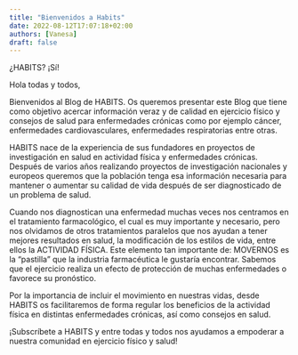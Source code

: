 ```yaml
---
title: "Bienvenidos a Habits"
date: 2022-08-12T17:07:18+02:00
authors: [Vanesa]
draft: false
---
```


¿HABITS? ¡Sí!

Hola todas y todos,

Bienvenidos al Blog de HABITS. Os queremos presentar este Blog que tiene como objetivo acercar información veraz y de calidad en ejercicio físico y consejos de salud para enfermedades crónicas como por ejemplo cáncer, enfermedades cardiovasculares, enfermedades respiratorias entre otras.

HABITS nace de la experiencia de sus fundadores en proyectos de investigación en salud en actividad física y enfermedades crónicas. Después de varios años realizando proyectos de investigación nacionales y europeos queremos que la población tenga esa información necesaria para mantener o aumentar su calidad de vida después de ser diagnosticado de un problema de salud.

Cuando nos diagnostican una enfermedad muchas veces nos centramos en el tratamiento farmacológico, el cual es muy importante y necesario, pero nos olvidamos de otros tratamientos paralelos que nos ayudan a tener mejores resultados en salud, la modificación de los estilos de vida, entre ellos la ACTIVIDAD FÍSICA. Este elemento tan importante de:  MOVERNOS es la “pastilla” que la industria farmacéutica le gustaría encontrar. Sabemos que el ejercicio realiza un efecto de protección de muchas enfermedades o favorece su pronóstico.

Por la importancia de incluir el movimiento en nuestras vidas, desde HABITS  os facilitaremos de forma regular los beneficios de la actividad física en distintas enfermedades crónicas, así como consejos en salud.

¡Subscríbete a HABITS y entre todas y todos nos ayudamos a empoderar a nuestra comunidad en ejercicio físico y salud!


